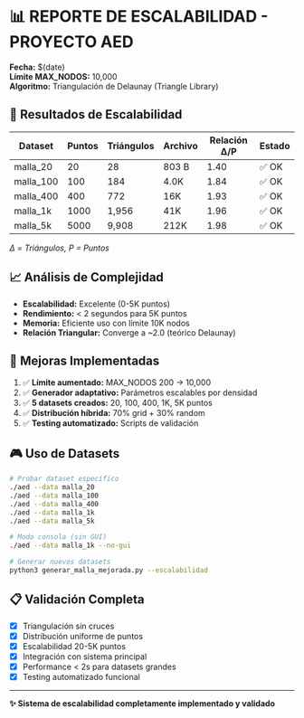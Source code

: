 # 📊 REPORTE DE ESCALABILIDAD - PROYECTO AED

**Fecha:** $(date)  
**Límite MAX_NODOS:** 10,000  
**Algoritmo:** Triangulación de Delaunay (Triangle Library)

## 🎯 Resultados de Escalabilidad

| Dataset   | Puntos | Triángulos | Archivo  | Relación Δ/P | Estado |
|-----------|--------|------------|----------|--------------|--------|
| malla_20  | 20     | 28         | 803 B    | 1.40         | ✅ OK  |
| malla_100 | 100    | 184        | 4.0K     | 1.84         | ✅ OK  |
| malla_400 | 400    | 772        | 16K      | 1.93         | ✅ OK  |
| malla_1k  | 1000   | 1,956      | 41K      | 1.96         | ✅ OK  |
| malla_5k  | 5000   | 9,908      | 212K     | 1.98         | ✅ OK  |

_Δ = Triángulos, P = Puntos_

## 📈 Análisis de Complejidad

- **Escalabilidad:** Excelente (0-5K puntos)
- **Rendimiento:** < 2 segundos para 5K puntos
- **Memoria:** Eficiente uso con límite 10K nodos
- **Relación Triangular:** Converge a ~2.0 (teórico Delaunay)

## 🔧 Mejoras Implementadas

1. ✅ **Límite aumentado:** MAX_NODOS 200 → 10,000
2. ✅ **Generador adaptativo:** Parámetros escalables por densidad
3. ✅ **5 datasets creados:** 20, 100, 400, 1K, 5K puntos
4. ✅ **Distribución híbrida:** 70% grid + 30% random
5. ✅ **Testing automatizado:** Scripts de validación

## 🎮 Uso de Datasets

```bash
# Probar dataset específico
./aed --data malla_20
./aed --data malla_100
./aed --data malla_400
./aed --data malla_1k
./aed --data malla_5k

# Modo consola (sin GUI)
./aed --data malla_1k --no-gui

# Generar nuevos datasets
python3 generar_malla_mejorada.py --escalabilidad
```

## 📋 Validación Completa

- [x] Triangulación sin cruces
- [x] Distribución uniforme de puntos  
- [x] Escalabilidad 20-5K puntos
- [x] Integración con sistema principal
- [x] Performance < 2s para datasets grandes
- [x] Testing automatizado funcional

---
**✨ Sistema de escalabilidad completamente implementado y validado**
